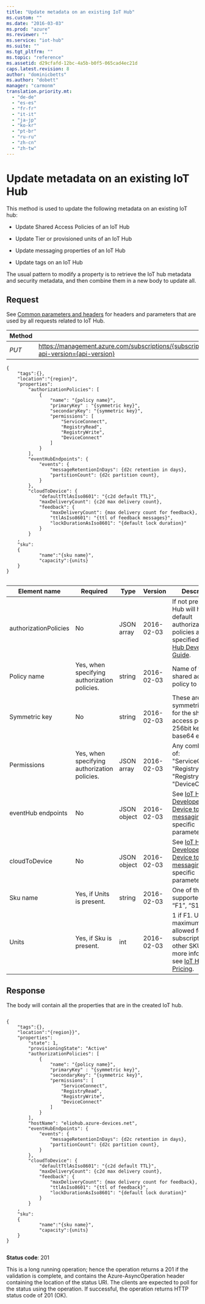 ```yaml
---
title: "Update metadata on an existing IoT Hub"
ms.custom: ""
ms.date: "2016-03-03"
ms.prod: "azure"
ms.reviewer: ""
ms.service: "iot-hub"
ms.suite: ""
ms.tgt_pltfrm: ""
ms.topic: "reference"
ms.assetid: d29cfafd-12bc-4a5b-b0f5-065cad4ec21d
caps.latest.revision: 8
author: "dominicbetts"
ms.author: "dobett"
manager: "carmonm"
translation.priority.mt: 
  - "de-de"
  - "es-es"
  - "fr-fr"
  - "it-it"
  - "ja-jp"
  - "ko-kr"
  - "pt-br"
  - "ru-ru"
  - "zh-cn"
  - "zh-tw"
---
```

# Update metadata on an existing IoT Hub
This method is used to update the following metadata on an existing IoT hub:  
  
-   Update Shared Access Policies of an IoT Hub  
  
-   Update Tier or provisioned units of an IoT Hub  
  
-   Update messaging properties of an IoT Hub  
  
-   Update tags on an IoT Hub  
  
 The usual pattern to modify a property is to retrieve the IoT hub metadata and security metadata, and then combine them in a new body to update all.  
  
## Request  
 See [Common parameters and headers](../resourceprovider/iot-hub-resource-provider-rest.md#bk_common) for headers and parameters that are used by all requests related to IoT Hub.  
  
|Method|Request URI|  
|------------|-----------------|  
|*PUT*|https://management.azure.com/subscriptions/{subscriptionId}/resourceGroups/{resourceGroupName}/providers/Microsoft.Devices/IotHubs/{IotHubName}?api-version={api-version}|  
  
```  
{  
	"tags":{},  
	"location":"{region}",  
	"properties":  
		"authorizationPolicies": [  
			{  
				"name": "{policy name}",  
				"primaryKey" : "{symmetric key}",  
				"secondaryKey": "{symmetric key}",  
				"permissions": [  
					"ServiceConnect",  
					"RegistryRead",  
					"RegistryWrite",  
					"DeviceConnect"  
				]  
			}  
		],  
		"eventHubEndpoints": {  
			"events": {  
				"messageRetentionInDays": {d2c retention in days},  
				"partitionCount": {d2c partition count},  
			}  
		},  
		"cloudToDevice": {  
			"defaultTtlAsIso8601": "{c2d default TTL}",  
			"maxDeliveryCount": {c2d max delivery count},  
			"feedback": {  
				"maxDeliveryCount": {max delivery count for feedback},  
				"ttlAsIso8601": "{ttl of feedback messages}",  
				"lockDurationAsIso8601": "{default lock duration}"  
			}  
		}  
	,  
	"sku":  
	{  
			"name":"{sku name}",  
			"capacity":{units}  
	}  
}  
  
```  
  
|Element name|Required|Type|Version|Description|  
|------------------|--------------|----------|-------------|-----------------|  
|authorizationPolicies|No|JSON array|2016-02-03|If not present, IoT Hub will have default authorization policies as specified in [IoT Hub Developer Guide](https://azure.microsoft.com/documentation/articles/iot-hub-devguide).|  
|Policy name|Yes, when specifying authorization policies.|string|2016-02-03|Name of the shared access policy to create.|  
|Symmetric key|No|string|2016-02-03|These are the symmetric keys for the shared access policies. 256bit key, base64 encoded.|  
|Permissions|Yes, when specifying authorization policies.|JSON array|2016-02-03|Any combination of: "ServiceConnect", "RegistryRead", "RegistryWrite", "DeviceConnect".|  
|eventHub endpoints|No|JSON object|2016-02-03|See [IoT Hub Developer Guide – Device to Cloud messaging](https://azure.microsoft.com/documentation/articles/iot-hub-devguide/#d2c), for specific parameter use.|  
|cloudToDevice|No|JSON object|2016-02-03|See [IoT Hub Developer Guide – Device to Cloud messaging](https://azure.microsoft.com/documentation/articles/iot-hub-devguide/#d2c), for specific parameter use.|  
|Sku name|Yes, if Units is present.|string|2016-02-03|One of the supported SKU: “F1”, “S1”, “S2”.|  
|Units|Yes, if Sku is present.|int|2016-02-03|1 if F1. Up to maximum amount allowed for your subscription for other SKUs. For more information, see [IoT Hub Pricing](https://azure.microsoft.com/pricing/details/iot-hub/).|  
  
## Response  
 The body will contain all the properties that are in the created IoT hub.  
  
```  
  
{  
	"tags":{},  
	"location":"{region}}",  
	"properties":  
		"state": 1,  
		"provisioningState": "Active"  
		"authorizationPolicies": [  
			{  
				"name": "{policy name}",  
				"primaryKey" : "{symmetric key}",  
				"secondaryKey": "{symmetric key}",  
				"permissions": [  
					"ServiceConnect",  
					"RegistryRead",  
					"RegistryWrite",  
					"DeviceConnect"  
				]  
			}  
		],  
		"hostName": "eliohub.azure-devices.net",  
		"eventHubEndpoints": {  
			"events": {  
				"messageRetentionInDays": {d2c retention in days},  
				"partitionCount": {d2c partition count},  
			}  
		},  
		"cloudToDevice": {  
			"defaultTtlAsIso8601": "{c2d default TTL}",  
			"maxDeliveryCount": {c2d max delivery count},  
			"feedback": {  
				"maxDeliveryCount": {max delivery count for feedback},  
				"ttlAsIso8601": "{ttl of feedback}",  
				"lockDurationAsIso8601": "{default lock duration}"  
			}  
		}  
	,  
	"sku":  
	{  
			"name":"{sku name}",  
			"capacity":{units}  
	}  
}  
  
```  
  
 **Status code**: 201  
  
 This is a long running operation; hence the operation returns a 201 if the validation is complete, and contains the Azure-AsyncOperation header containing the location of the status URI. The clients are expected to poll for the status using the operation. If successful, the operation returns HTTP status code of 201 (OK).